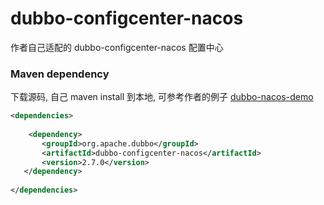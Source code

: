 # dubbo-configcenter-nacos


作者自己适配的 dubbo-configcenter-nacos 配置中心

### Maven dependency

下载源码, 自己 maven install 到本地, 可参考作者的例子 [dubbo-nacos-demo](https://github.com/SKYhuangjing/dubbo-nacos-demo)

```xml
<dependencies>
    
    <dependency>
       <groupId>org.apache.dubbo</groupId>
       <artifactId>dubbo-configcenter-nacos</artifactId>
       <version>2.7.0</version>
   </dependency>
    
</dependencies>
```